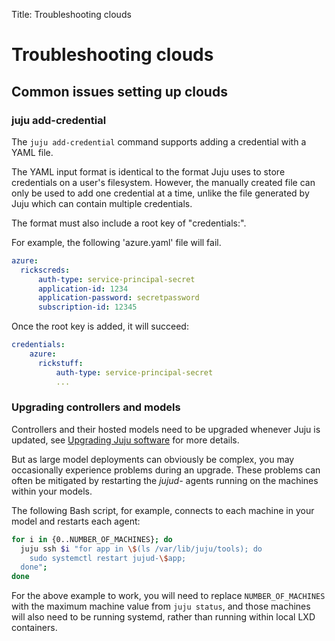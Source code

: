 Title: Troubleshooting clouds

# Troubleshooting clouds

## Common issues setting up clouds

### juju add-credential

The `juju add-credential` command supports adding a credential with a YAML
file. 

The YAML input format is identical to the format Juju uses to store credentials
on a user's filesystem. However, the manually created file can only be used to
add one credential at a time, unlike the file generated by Juju which can
contain multiple credentials.

The format must also include a root key of "credentials:".

For example, the following 'azure.yaml' file will fail.

```yaml
azure:
  rickscreds:
      auth-type: service-principal-secret
      application-id: 1234
      application-password: secretpassword
      subscription-id: 12345
```

Once the root key is added, it will succeed:

```yaml
credentials:
    azure:
      rickstuff:
          auth-type: service-principal-secret
          ...
```

### Upgrading controllers and models

Controllers and their hosted models need to be upgraded whenever Juju is
updated, see [Upgrading Juju software][modelsupgrade] for more details.

But as large model deployments can obviously be complex, you may occasionally
experience problems during an upgrade. These problems can often be mitigated by
restarting the *jujud-*  agents running on the machines within your models.

The following Bash script, for example, connects to each machine in your model
and restarts each agent:

```bash
for i in {0..NUMBER_OF_MACHINES}; do
  juju ssh $i "for app in \$(ls /var/lib/juju/tools); do
    sudo systemctl restart jujud-\$app;
  done";
done
```

For the above example to work, you will need to replace `NUMBER_OF_MACHINES`
with the maximum machine value from `juju status`, and those machines will also
need to be running systemd, rather than running within local LXD containers.

<!--

## MAAS


## OpenStack


## LXD



## Amazon Web Services



## Microsoft Azure



## Google Compute Engine


## Oracle


## Manual

-->

<!-- LINKS -->

[modelsupgrade]: ./models-upgrade.html
